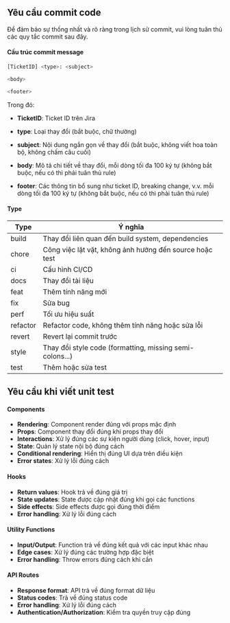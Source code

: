 ## Yêu cầu commit code

Để đảm bảo sự thống nhất và rõ ràng trong lịch sử commit, vui lòng tuân thủ các quy tắc commit sau đây.

#### Cấu trúc commit message

```bash
[TicketID] <type>: <subject>

<body>

<footer>

```

Trong đó:

- **TicketID**: Ticket ID trên Jira

- **type**: Loại thay đổi (bắt buộc, chữ thường)

- **subject**: Nội dung ngắn gọn về thay đổi (bắt buộc, không viết hoa toàn bộ, không chấm câu cuối)

- **body**: Mô tả chi tiết về thay đổi, mỗi dòng tối đa 100 ký tự (không bắt buộc, nếu có thì phải tuân thủ rule)

- **footer**: Các thông tin bổ sung như ticket ID, breaking change, v.v. mỗi dòng tối đa 100 ký tự (không bắt buộc, nếu
  có thì phải tuân thủ rule)

#### Type

| Type     | Ý nghĩa                                                  |
| -------- | -------------------------------------------------------- |
| build    | Thay đổi liên quan đến build system, dependencies        |
| chore    | Công việc lặt vặt, không ảnh hưởng đến source hoặc test  |
| ci       | Cấu hình CI/CD                                           |
| docs     | Thay đổi tài liệu                                        |
| feat     | Thêm tính năng mới                                       |
| fix      | Sửa bug                                                  |
| perf     | Tối ưu hiệu suất                                         |
| refactor | Refactor code, không thêm tính năng hoặc sửa lỗi         |
| revert   | Revert lại commit trước                                  |
| style    | Thay đổi style code (formatting, missing semi-colons...) |
| test     | Thêm hoặc sửa test                                       |

## Yêu cầu khi viết unit test

#### Components

- **Rendering**: Component render đúng với props mặc định
- **Props**: Component thay đổi đúng khi props thay đổi
- **Interactions**: Xử lý đúng các sự kiện người dùng (click, hover, input)
- **State**: Quản lý state nội bộ đúng cách
- **Conditional rendering**: Hiển thị đúng UI dựa trên điều kiện
- **Error states**: Xử lý lỗi đúng cách

#### Hooks

- **Return values**: Hook trả về đúng giá trị
- **State updates**: State được cập nhật đúng khi gọi các functions
- **Side effects**: Side effects được gọi đúng thời điểm
- **Error handling**: Xử lý lỗi đúng cách

#### Utility Functions

- **Input/Output**: Function trả về đúng kết quả với các input khác nhau
- **Edge cases**: Xử lý đúng các trường hợp đặc biệt
- **Error handling**: Throw errors đúng cách khi cần

#### API Routes

- **Response format**: API trả về đúng format dữ liệu
- **Status codes**: Trả về đúng status code
- **Error handling**: Xử lý lỗi đúng cách
- **Authentication/Authorization**: Kiểm tra quyền truy cập đúng
